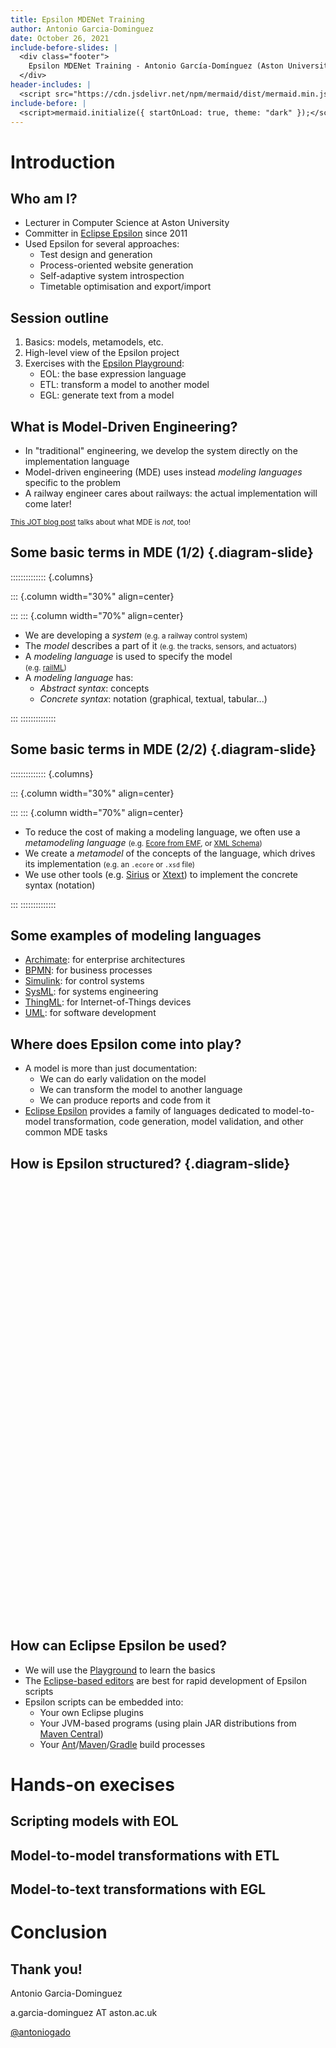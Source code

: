 ```yaml
---
title: Epsilon MDENet Training
author: Antonio Garcia-Dominguez
date: October 26, 2021
include-before-slides: |
  <div class="footer">
    Epsilon MDENet Training - Antonio García-Domínguez (Aston University) - <a href="https://twitter.com/antoniogado">@antoniogado</a>
  </div>
header-includes: |
  <script src="https://cdn.jsdelivr.net/npm/mermaid/dist/mermaid.min.js"></script>
include-before: |
  <script>mermaid.initialize({ startOnLoad: true, theme: "dark" });</script>
---
```


# Introduction

## Who am I?

* Lecturer in Computer Science at Aston University
* Committer in [Eclipse Epsilon](https://eclipse.org/epsilon) since 2011
* Used Epsilon for several approaches:
  * Test design and generation
  * Process-oriented website generation
  * Self-adaptive system introspection
  * Timetable optimisation and export/import

## Session outline

1. Basics: models, metamodels, etc.
1. High-level view of the Epsilon project
1. Exercises with the [Epsilon Playground](https://www.eclipse.org/epsilon/live/):
   * EOL: the base expression language
   * ETL: transform a model to another model
   * EGL: generate text from a model

## What is Model-Driven Engineering?

* In "traditional" engineering, we develop the system directly on the implementation language
* Model-driven engineering (MDE) uses instead *modeling languages* specific to the problem
* A railway engineer cares about railways: the actual implementation will come later!

<small>[This JOT blog post](http://blog.jot.fm/2013/01/25/lies-damned-lies-and-uml2java/) talks about what MDE is *not*, too!</small>

## Some basic terms in MDE (1/2) {.diagram-slide}

:::::::::::::: {.columns}

::: {.column width="30%" align=center}

<div>
<span class="diagram-data" style="display: none;">
  graph TD;
    M[Model] -->|describes| S[System];
    ML[Modeling Language] -->|used to specify| M;
</span>
<div class="diagram-display"></div>
</div>

:::
::: {.column width="70%" align=center}

- We are developing a *system* <small>(e.g. a railway control system)</small>
- The *model* describes a part of it <small>(e.g. the tracks, sensors, and actuators)</small>
- A *modeling language* is used to specify the model<br/><small>(e.g. [railML](https://www.railml.org/en/))</small>
- A *modeling language* has:
  - *Abstract syntax*: concepts
  - *Concrete syntax*: notation (graphical, textual, tabular...)

:::
::::::::::::::

## Some basic terms in MDE (2/2) {.diagram-slide}

:::::::::::::: {.columns}

::: {.column width="30%" align=center}

<div>
<span class="diagram-data" style="display: none;">
  graph TD;
    MM[Metamodel] -->|describes concepts from| ML[Modeling Language];
    MML[Metamodeling language] -->|used to specify| MM;
</span>
<div class="diagram-display"></div>
</div>

:::
::: {.column width="70%" align=center}

- To reduce the cost of making a modeling language, we often use a *metamodeling language* <small>(e.g. [Ecore from EMF](https://www.eclipse.org/modeling/emf/), or [XML Schema](https://www.w3.org/XML/Schema))</small>
- We create a *metamodel* of the concepts of the language, which drives its implementation <small>(e.g. an <code>.ecore</code> or <code>.xsd</code> file)</small>
- We use other tools (e.g. [Sirius](https://www.eclipse.org/sirius/) or [Xtext](https://www.eclipse.org/Xtext/)) to implement the concrete syntax (notation)

:::
::::::::::::::

## Some examples of modeling languages

* [Archimate](https://publications.opengroup.org/archimate-library/archimate-standards/c197): for enterprise architectures
* [BPMN](https://www.bpmn.org/): for business processes
* [Simulink](https://www.mathworks.com/products/simulink.html): for control systems
* [SysML](https://www.omg.org/spec/SysML/): for systems engineering
* [ThingML](https://github.com/TelluIoT/ThingML): for Internet-of-Things devices
* [UML](https://www.omg.org/spec/UML/): for software development

## Where does Epsilon come into play?

* A model is more than just documentation:
  * We can do early validation on the model
  * We can transform the model to another language
  * We can produce reports and code from it
* [Eclipse Epsilon](https://www.eclipse.org/epsilon/) provides a family of languages dedicated to model-to-model transformation, code generation, model validation, and other common MDE tasks

## How is Epsilon structured? {.diagram-slide}

<div>
<span class="diagram-data" style="display: none;">
graph TD
    ECL["Model&lt;br/&gt;comparison&lt;br/&gt;(ECL)"]
    Flock["Model&lt;br/&gt;migration&lt;br/&gt;(Flock)"]
    EGL["Code&lt;br/&gt;generation&lt;br/&gt;(EGL)"]
    EVL["Model&lt;br/&gt;validation&lt;br/&gt;(EVL)"]
    EPL["Pattern&lt;br/&gt;Matching&lt;br/&gt;(EPL)"]
    EML["Model&lt;br/&gt;Merging&lt;br/&gt;(EML)"]
    ETL["M2M&lt;br/&gt;Transformation&lt;br/&gt;(ETL)"]
    EOL["Epsilon Object Language (EOL)"]
    ETL --&gt; |extends|EOL
    EML --&gt; |uses for matching|ECL
    EML --&gt; |extends|ETL
    EPL --&gt; |extends|EOL
    ECL --&gt; |extends|EOL
    EGL --&gt; |preprocessed into|EOL
    EVL --&gt; |extends|EOL
    Flock --&gt; |extends|EOL
    Pinset --&gt; |extends|EOL

    EMC["Epsilon Model Connectivity (EMC)"]
    EMF["Eclipse Modeling&lt;br/&gt; Framework (EMF)"]
    Simulink["MATLAB&lt;br/&gt;Simulink"]
    Excel["Excel&lt;br/&gt;Speadsheets"]
    PTC["PTC Integrity&lt;br/&gt;Modeller"]
    Dots["..."]

    EOL --&gt;|accesses models through| EMC
    EMC --- EMF
    EMC --- Simulink
    EMC --- XML
    EMC --- Excel
    EMC --- PTC
    EMC --- CSV
    EMC --- Dots
</span>
<div class="diagram-display" style="min-height: 700px;"></div>
</div>

## How can Eclipse Epsilon be used?

* We will use the [Playground](https://www.eclipse.org/epsilon/live) to learn the basics
* The [Eclipse-based editors](https://www.eclipse.org/epsilon/download/) are best for rapid development of Epsilon scripts
* Epsilon scripts can be embedded into:
  * Your own Eclipse plugins
  * Your JVM-based programs (using plain JAR distributions from [Maven Central](https://search.maven.org/search?q=g:org.eclipse.epsilon))
  * Your [Ant](https://www.eclipse.org/epsilon/doc/workflow/)/[Maven](https://www.eclipse.org/epsilon/doc/articles/running-epsilon-ant-tasks-from-command-line/#maven)/[Gradle](https://www.eclipse.org/epsilon/doc/articles/running-epsilon-ant-tasks-from-command-line/#gradle) build processes

# Hands-on execises

## Scripting models with EOL

## Model-to-model transformations with ETL

## Model-to-text transformations with EGL

# Conclusion

## Thank you!

Antonio Garcia-Dominguez

a.garcia-dominguez AT aston.ac.uk

[\@antoniogado](http://twitter.com/antoniogado)